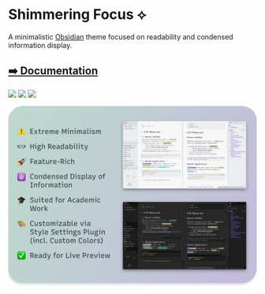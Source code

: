 # Shimmering Focus ⟡

A minimalistic [Obsidian](https://obsidian.md/) theme focused on readability and condensed information display.

## [➡️ Documentation](https://chrisgrieser.github.io/shimmering-focus/)

![](https://img.shields.io/badge/downloads-11722-6E4E9B?style=plastic) ![](https://img.shields.io/github/last-commit/chrisgrieser/shimmering-focus?style=plastic) [![](https://img.shields.io/badge/changelog-click%20here-FFE800?style=plastic)](https://chrisgrieser.github.io/shimmering-focus/Changelog/)

![Promo Screenshot](docs/images/Promo%20Screenshot/promo-screenshot.png)
